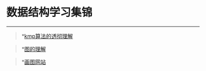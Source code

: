 ﻿# 数据结构学习集锦

------

> *[kmp算法的透彻理解][1]


 > *[图的理解][2]


> *[画图网站][3]


  [1]: http://www.ruanyifeng.com/blog/2013/05/Knuth%E2%80%93Morris%E2%80%93Pratt_algorithm.html
  [2]: http://chengyichao.info/visual-graph-traversal/
  [3]: https://visualgo.net/en